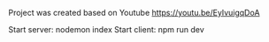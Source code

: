 Project was created based on Youtube https://youtu.be/EyIvuigqDoA

Start server: nodemon index
Start client: npm run dev

